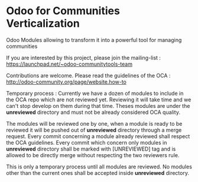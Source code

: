 Odoo for Communities Verticalization
====================================

Odoo Modules allowing to transform it into a powerful tool for managing communities

If you are interested by this project, please join the mailing-list : https://launchpad.net/~odoo-communitytools-team

Contributions are welcome. Please read the guidelines of the OCA : http://odoo-community.org/page/website.how-to

Temporary process :
Currently we have a dozen of modules to include in the OCA repo which are not reviewed yet. Reviewing it will take time and we can't stop develop on them during that time.
Theses modules are under the __unreviewed__ directory and must not be already considered OCA quality.

The modules will be reviewed one by one, when a module is ready to be reviewed it will be pushed out of __unreviewed__ directory through a merge request.
Every commit concerning a module already reviewed shall respect the OCA guidelines.
Every commit which concern only modules in __unreviewed__ directory shall be marked with [UNREVIEWED] tag and is allowed to be directly merge without respecting the two reviewers rule.

This is only a temporary process until all modules are reviewed. No modules other than the current ones shall be accepted inside __unreviewed__ directory.
